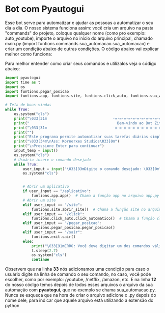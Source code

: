 # Bot com Pyautogui

Esse bot serve para automatizar e ajudar as pessoas a automatizar o seu dia a dia. O nosso sistema funciona assim: você cria um arquivo na pasta "commands" do projeto, coloque qualquer nome (como pro exemplo: auto_youtube), importe o arquivo no início do arquivo principal, chamado main.py (import funtions.commands.sua_automacao.sua_automacao) e criar um condição abaixo de outras condições. O código abaixo vai explicar melhor como funciona:

Para melhor entender como criar seus comandos e utilizalos veja o código abaixo:

```python
import pyautogui
import time as t
import os
import funtions.pegar_posicao
import funtions.app, funtions.site, funtions.click_auto, funtions.sua_automacao

# Tela de boas-vindas
while True:
    os.system("cls")
    print("\033[31m                              -=-=-=-=-=-=-=-=-=-=-=-=-=-=-=-=-=-=-=-=\033[0m")
    print("                                        Bem-vindo ao Bot Zita")
    print("\033[31m                              -=-=-=-=-=-=-=-=-=-=-=-=-=-=-=-=-=-=-=-=\033[0m")
    print("")
    print("Este programa permite automatizar suas tarefas diárias simplesmente digitando um \ncomando no terminal. Por favor, leia o repositório do GitHub para ver todos os comandos que podem ser usados e deixe\numa estrela para nos apoiar.")
    print("\033[34m\nAss: Kornerxes Studios\033[0m")
    print("\nPressione Enter para continuar")
    input_temp = input()
    os.system("cls")
    # Usuário insere o comando desejado
    while True:
        user_input = input("\033[33mDigite o comando desejado: \033[0m")
        os.system("cls")


        # Abrir um aplicativo
        if user_input == "/aplicativo":
            funtions.app.app()  # Chama a função app no arquivo app.py
        # Abrir um site
        elif user_input == "/site":
            funtions.site.abrir_site()  # Chama a função site no arquivo site.py
        elif user_input == "/click":
            funtions.click_auto.click_automatico()  # Chama a função click_auto no arquivo click_auto.py
        elif user_input == "/pegar_posicao":
            funtions.pegar_posicao.pegar_posicao()
        elif user_input == "/sair":
            funtions.exit.sair()
        else:
            print("\033[91mERRO: Você deve digitar um dos comandos válidos\033[0m") # Sistema para repetir o loop de verificação de comando do programa
            t.sleep(2.7)
            os.system("cls")
            continue
```

Observem que na linha **33** nós adicionamos uma condição para caso o usuário digite na linha de comando o seu comando, no caso, você pode escolher, como por exemplo: /youtube, /netflix, /amazon, etc. E na linha **12** do nosso código temos depois de todos esses arquivos o arquivo da sua automação com **pyautogui**, que no exemplo se chama sua_automacao.py. Nunca se esqueca que na hora de criar o arquivo adicione o .py depois do nome dele, para indicar que aquele arquivo está utilizando a extensão do python.
